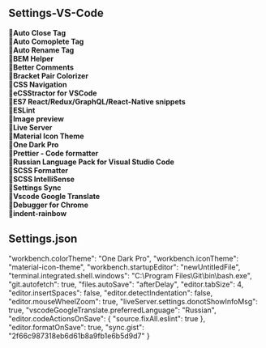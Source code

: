 ## Settings-VS-Code

:wrench:**Auto Close Tag**    
:wrench:**Auto Comoplete Tag**    
:wrench:**Auto Rename Tag**    
:wrench:**BEM Helper**    
:wrench:**Better Comments**    
:wrench:**Bracket Pair Colorizer**    
:wrench:**CSS Navigation**    
:wrench:**eCSStractor for VSCode**    
:wrench:**ES7 React/Redux/GraphQL/React-Native snippets**    
:wrench:**ESLint**    
:wrench:**Image preview**    
:wrench:**Live Server**    
:wrench:**Material Icon Theme**    
:wrench:**One Dark Pro**    
:wrench:**Prettier - Code formatter**    
:wrench:**Russian Language Pack for Visual Studio Code**    
:wrench:**SCSS Formatter**    
:wrench:**SCSS IntelliSense**    
:wrench:**Settings Sync**    
:wrench:**Vscode Google Translate**    
:wrench:**Debugger for Chrome**    
:wrench:**indent-rainbow**     
 ## Settings.json
  "workbench.colorTheme": "One Dark Pro",
  "workbench.iconTheme": "material-icon-theme",
  "workbench.startupEditor": "newUntitledFile",
  "terminal.integrated.shell.windows": "C:\\Program Files\\Git\\bin\\bash.exe",
  "git.autofetch": true,
  "files.autoSave": "afterDelay",
  "editor.tabSize": 4,
  "editor.insertSpaces": false,
  "editor.detectIndentation": false,
  "editor.mouseWheelZoom": true,
  "liveServer.settings.donotShowInfoMsg": true,
  "vscodeGoogleTranslate.preferredLanguage": "Russian",
  "editor.codeActionsOnSave": {
    "source.fixAll.eslint": true
  },
  "editor.formatOnSave": true,
  "sync.gist": "2f66c987318eb6d61b8a9fb1e6b5d9d7"
}

